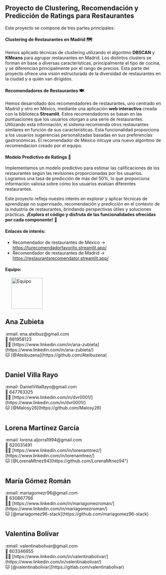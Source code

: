 ## **Proyecto de Clustering, Recomendación y Predicción de Ratings para Restaurantes** ##

Este proyecto se compone de tres partes principales:

#### **Clustering de Restaurantes en Madrid** 🗺️ ####
Hemos aplicado técnicas de clustering utilizando el algoritmo **DBSCAN** y **KMeans** para agrupar restaurantes en Madrid. Los distintos clusters se forman en base a diversas características, principalmente el tipo de cocina, y se diferencian principalmente por el rango de precios. Esta parte del proyecto ofrece una visión estructurada de la diversidad de restaurantes en la ciudad y a quién van dirigidos.

#### **Recomendadores de Restaurantes** 🍽️ ####
Hemos desarrollado dos recomendadores de restaurantes, uno centrado en Madrid y otro en México, mediante una aplicación **web interactiva** creada con la biblioteca **Streamlit**. Estos recomendadores se basan en las puntuaciones que los usuarios otorgan a una serie de restaurantes. Utilizando esta información, el sistema recomienda otros restaurantes similares en función de sus características. Esta funcionalidad proporciona a los usuarios sugerencias personalizadas basadas en sus preferencias gastronómicas. El recomendador de México inlcuye una nuevo algoritmo de recomendacion creado por el equipo.

#### **Modelo Predictivo de Ratings** 🌟 ####
Implementamos un modelo predictivo para estimar las calificaciones de los restaurantes según las revisiones proporcionadas por los usuarios. Logramos una tasa de predicción de más del 50%, lo que proporciona información valiosa sobre cómo los usuarios evalúan diferentes restaurantes.

Este proyecto refleja nuestro interés en explorar y aplicar técnicas de aprendizaje no supervisado, recomendación y predicción en el contexto de la industria de restaurantes, brindando perspectivas útiles y soluciones prácticas. **¡Explora el código y disfruta de las funcionalidades ofrecidas por cada componente!** 🚀

#### **Enlaces de interés:** ####
- Recomendador de restaurantes de México -> https://turecomendadorfavorito.streamlit.app/
- Recomendador de restaurantes de Madrid -> https://restaurantsrecomendator.streamlit.app/

#### Equipo: ####
<img src="../Data/imagen_equipo.jpg" alt="Equipo" style="width: 100px; height: 100px; margin-left: 20px;">
 

<div style="display: flex; align-items: center;">
  <div>
    <h2>Ana Zubieta</h2>
    <p>:email: ena.ateibuz@gmail.com <br>
        &#x1F4F1; 681958123 <br>
        &#x1F468;&#x200D;&#x1F4BB; [https://www.linkedin.com/in/ana-zubieta](https://www.linkedin.com/in/ana-zubieta/) <br>
        &#x1F431; [@Ateibuzena](https://github.com/Ateibuzena)
    </p>
  </div>
</div>

<div style="display: flex; align-items: center;">
  <div>
    <h2>Daniel Villa Rayo</h2>
    <p>:email: DanielVillaRayo@gmail.com <br>
        &#x1F4F1; 647763325 <br>
        &#x1F468;&#x200D;&#x1F4BB; [https://www.linkedin.com/in/dvr0001/](https://www.linkedin.com/in/dvr0001/) <br>
        &#x1F431; [@Malosy26](https://github.com/Malosy26)
    </p>
  </div>
</div>

<div style="display: flex; align-items: center;">
  <div>
    <h2>Lorena Martínez García</h2>
    <p>:email: lorena.aljorra1994@gmail.com <br>
        &#x1F4F1; 620031491 <br>
        &#x1F468;&#x200D;&#x1F4BB; [https://www.linkedin.com/in/lorenamtnez/](https://www.linkedin.com/in/lorenamtnez/) <br>
        &#x1F431; [@LorenaMtnez94](https://github.com/LorenaMtnez94")
    </p>
  </div>
</div>

<div style="display: flex; align-items: center;">
  <div>
    <h2>María Gómez Román</h2>
    <p>:email: mariagomezr96@gmail.com <br>
        &#x1F4F1; 630867766 <br>
        &#x1F468;&#x200D;&#x1F4BB; [https://www.linkedin.com/in/mariagomezroman/](https://www.linkedin.com/in/mariagomezroman/) <br>
        &#x1F431; [@mariagomez96-stack](https://github.com/mariagomez96-stack)
    </p>
  </div>
</div>

<div style="display: flex; align-items: center;">
  <div>
    <h2>Valentina Bolívar </h2>
    <p>:email: valentinabolivar@gmail.com <br>
        &#x1F4F1; 603346655 <br>
        &#x1F468;&#x200D;&#x1F4BB; [https://www.linkedin.com/in/valentinabolivar/](https://www.linkedin.com/in/valentinabolivar/) <br>
        &#x1F431; [@valentinabolivar](https://gitlab.com/valentinabolivar)
    </p>
  </div>
</div>


